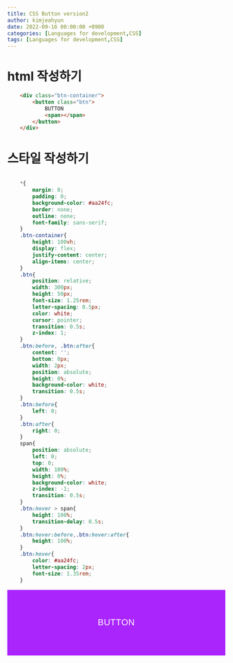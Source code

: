 ```yaml
---
title: CSS Button version2
author: kimjeahyun
date: 2022-09-16 00:00:00 +0900
categories: [Languages for development,CSS]
tags: [Languages for development,CSS]
---
```


<style type="text/css">
	.btn-container{
		background-color: #aa24fc;
		width:500px;
		height:150px;
		display: flex;
		justify-content: center;
		align-items: center;
	}
	.btn{
		background-color: #aa24fc;
		border: none;
		outline: none;
		font-family: sans-serif;
		position: relative;
		width: 300px;
		height: 50px;
		font-size: 1.25rem;
		letter-spacing: 0.5px;
		color: white;
		cursor: pointer;
		transition: 0.5s;
		z-index: 1;
	}
	.btn:before, .btn:after{
		content: '';
		bottom: 0px;
		width: 2px;
		position: absolute;
		height: 0%;
		background-color: white;
		transition: 0.5s;
	}
	.btn:before{
		left: 0;
	}
	.btn:after{
		right: 0;
	}
	.jh-span{
		position: absolute;
		left: 0;
		top: 0;
		width: 100%;
		height: 0%;
		background-color: white;
		z-index: -1;
		transition: 0.5s;
	}
	.btn:hover > .jh-span{
		height: 100%;
		transition-delay: 0.5s;
	}
	.btn:hover:before,.btn:hover:after{
		height: 100%;
	}
	.btn:hover{
		color: #aa24fc;
		letter-spacing: 2px;
		font-size: 1.35rem;
	}
</style>


# html 작성하기

```html
	<div class="btn-container">
		<button class="btn">
			BUTTON
			<span></span>
		</button>
	</div>
```

# 스타일 작성하기

```css

	*{
		margin: 0;
		padding: 0;
		background-color: #aa24fc;
		border: none;
		outline: none;
		font-family: sans-serif;
	}
	.btn-container{
		height: 100vh;
		display: flex;
		justify-content: center;
		align-items: center;
	}
	.btn{
		position: relative;
		width: 300px;
		height: 50px;
		font-size: 1.25rem;
		letter-spacing: 0.5px;
		color: white;
		cursor: pointer;
		transition: 0.5s;
		z-index: 1;
	}
	.btn:before, .btn:after{
		content: '';
		bottom: 0px;
		width: 2px;
		position: absolute;
		height: 0%;
		background-color: white;
		transition: 0.5s;
	}
	.btn:before{
		left: 0;
	}
	.btn:after{
		right: 0;
	}
	span{
		position: absolute;
		left: 0;
		top: 0;
		width: 100%;
		height: 0%;
		background-color: white;
		z-index: -1;
		transition: 0.5s;
	}
	.btn:hover > span{
		height: 100%;
		transition-delay: 0.5s;
	}
	.btn:hover:before,.btn:hover:after{
		height: 100%;
	}
	.btn:hover{
		color: #aa24fc;
		letter-spacing: 2px;
		font-size: 1.35rem;
	}
```

<div class="btn-container">
	<button class="btn">
		BUTTON
		<span class="jh-span"></span>
	</button>
</div>
